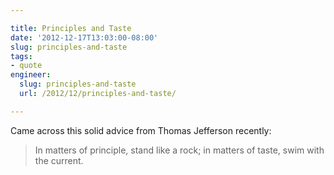 ```yaml
---

title: Principles and Taste
date: '2012-12-17T13:03:00-08:00'
slug: principles-and-taste
tags:
- quote
engineer:
  slug: principles-and-taste
  url: /2012/12/principles-and-taste/

---
```


Came across this solid advice from Thomas Jefferson recently:

> In matters of principle, stand like a rock; in matters of taste, swim with the current.
